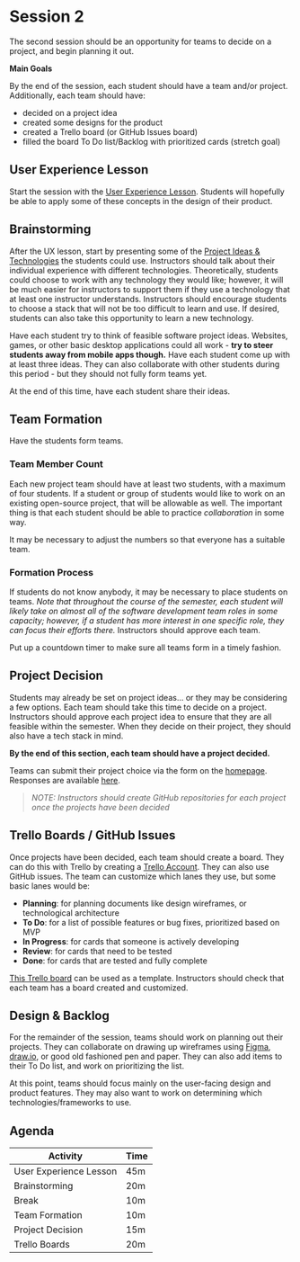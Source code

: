 # Session 2
The second session should be an opportunity for teams to decide on a project, and begin planning it out.

**Main Goals**

By the end of the session, each student should have a team and/or project. Additionally, each team should have:

- decided on a project idea
- created some designs for the product
- created a Trello board (or GitHub Issues board)
- filled the board To Do list/Backlog with prioritized cards (stretch goal)

## User Experience Lesson
Start the session with the [User Experience Lesson](../UserExperienceLesson/README.md). Students will hopefully be able to apply some of these concepts in the design of their product.

## Brainstorming
After the UX lesson, start by presenting some of the [Project Ideas & Technologies](../ProjectIdeasAndTechnologies.md) the students could use. Instructors should talk about their individual experience with different technologies. Theoretically, students could choose to work with any technology they would like; however, it will be much easier for instructors to support them if they use a technology that at least one instructor understands. Instructors should encourage students to choose a stack that will not be too difficult to learn and use. If desired, students can also take this opportunity to learn a new technology.

Have each student try to think of feasible software project ideas. Websites, games, or other basic desktop applications could all work - **try to steer students away from mobile apps though.** Have each student come up with at least three ideas. They can also collaborate with other students during this period - but they should not fully form teams yet.

At the end of this time, have each student share their ideas.

## Team Formation
Have the students form teams.

### Team Member Count
Each new project team should have at least two students, with a maximum of four students. If a student or group of students would like to work on an existing open-source project, that will be allowable as well. The important thing is that each student should be able to practice _collaboration_ in some way.

It may be necessary to adjust the numbers so that everyone has a suitable team.

### Formation Process
If students do not know anybody, it may be necessary to place students on teams. _Note that throughout the course of the semester, each student will likely take on almost all of the software development team roles in some capacity; however, if a student has more interest in one specific role, they can focus their efforts there._ Instructors should approve each team.

Put up a countdown timer to make sure all teams form in a timely fashion.

## Project Decision
Students may already be set on project ideas... or they may be considering a few options. Each team should take this time to decide on a project. Instructors should approve each project idea to ensure that they are all feasible within the semester. When they decide on their project, they should also have a tech stack in mind.

**By the end of this section, each team should have a project decided.**

Teams can submit their project choice via the form on the [homepage](../StudentDesc.md). Responses are available [here](https://hylandsw-my.sharepoint.com/:x:/g/personal/joseph_maxwell_hyland_com/EROGVVVJwMZBjaqyLVipN4kB9r4zEQGA7K04jty1q7aGww?e=NXRAsd).

>_NOTE: Instructors should create GitHub repositories for each project once the projects have been decided_

## Trello Boards / GitHub Issues
Once projects have been decided, each team should create a board. They can do this with Trello by creating a [Trello Account](https://trello.com/signup). They can also use GitHub issues. The team can customize which lanes they use, but some basic lanes would be:

- **Planning**: for planning documents like design wireframes, or technological architecture
- **To Do**: for a list of possible features or bug fixes, prioritized based on MVP
- **In Progress**: for cards that someone is actively developing
- **Review**: for cards that need to be tested
- **Done**: for cards that are tested and fully complete

[This Trello board](https://trello.com/b/R1EEhM15/hy-tech-club-software-development-template) can be used as a template. Instructors should check that each team has a board created and customized.

## Design & Backlog
For the remainder of the session, teams should work on planning out their projects. They can collaborate on drawing up wireframes using [Figma](https://www.figma.com/), [draw.io](https://drawio-app.com/), or good old fashioned pen and paper. They can also add items to their To Do list, and work on prioritizing the list.

At this point, teams should focus mainly on the user-facing design and product features. They may also want to work on determining which technologies/frameworks to use.

## Agenda

| Activity | Time |
|-|-|
| User Experience Lesson | 45m |
| Brainstorming | 20m |
| Break | 10m |
| Team Formation | 10m |
| Project Decision | 15m |
| Trello Boards | 20m |
